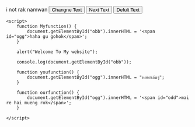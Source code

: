 <!DOCTYPE html>
<html lang="en">
<head>
    <meta charset="UTF-8">
    <meta name="viewport" content="width=device-width, initial-scale=1.0">
    <link rel="stylesheet" href="project.css">
    <title>my project</title>
</head>
<body>
    <p1 id="obb">i not rak namwan</p1>
    <button class="pp" type="button" onclick="Myfunction()";>Changne Text</button>
    <button class="gg" type="button" onclick="youfunction()";>Next Text</button>
    <button class="dd" type="button" onclick="ourfunction()";>Defult Text</button>

    <script>
        function Myfunction() {
            document.getElementById("obb").innerHTML = '<span id="ogg">haha gu gohok</span>';
        }

        alert("Welcome To My website");

        console.log(document.getElementById("obb"));

        function youfunction() {
            document.getElementById("ogg").innerHTML = "หยอกเล่นๆ";
        }

        function ourfunction() {
            document.getElementById("ogg").innerHTML = '<span id="odd">mai re hai mueng rok</span>';
        }
        
    </script> 

</body>
</html>
